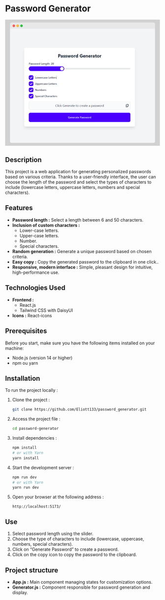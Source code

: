 # Password Generator

![Aperçu de l'application](https://raw.githubusercontent.com/Eliott133/password_generator/refs/heads/main/screen/screen_app.png)  

## Description
This project is a web application for generating personalized passwords based on various criteria. Thanks to a user-friendly interface, the user can choose the length of the password and select the types of characters to include (lowercase letters, uppercase letters, numbers and special characters).

## Features
- **Password length :** Select a length between 6 and 50 characters.
- **Inclusion of custom characters :**
  - Lower-case letters.
  - Upper-case letters.
  - Number.
  - Special characters.
- **Random generation :**  Generate a unique password based on chosen criteria.
- **Easy copy :**  Copy the generated password to the clipboard in one click..
- **Responsive, modern interface :** Simple, pleasant design for intuitive, high-performance use.

## Technologies Used
- **Frontend :**
  - React.js
  - Tailwind CSS with DaisyUI
- **Icons :** React-icons

## Prerequisites
Before you start, make sure you have the following items installed on your machine:
- Node.js (version 14 or higher)
- npm ou yarn

## Installation
To run the project locally :

1. Clone the project :
   ```bash
   git clone https://github.com/Eliott133/password_generator.git
   ```

2. Access the project file :
   ```bash
   cd password-generator
   ```

3. Install dependencies :
   ```bash
   npm install
   # or with Yarn
   yarn install
   ```

4. Start the development server :
   ```bash
   npm run dev
   # or with Yarn
   yarn run dev
   ```

5. Open your browser at the following address :
   ```
   http://localhost:5173/
   ```

## Use
1. Select password length using the slider.
2. Choose the type of characters to include (lowercase, uppercase, numbers, special characters).
3. Click on “Generate Password” to create a password.
4. Click on the copy icon to copy the password to the clipboard.

## Project structure
- **App.js :** Main component managing states for customization options.
- **Generator.js :** Component responsible for password generation and display.

